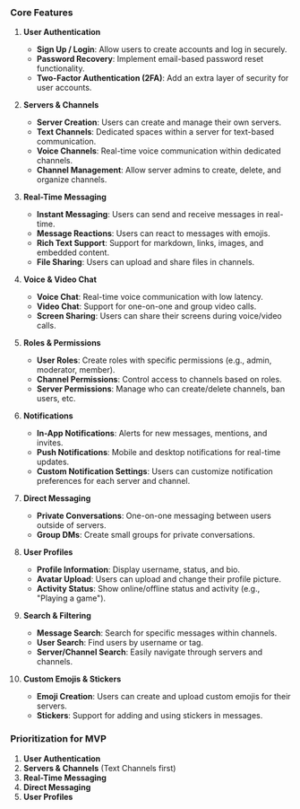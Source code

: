 ### Core Features
1. **User Authentication**
   - **Sign Up / Login**: Allow users to create accounts and log in securely.
   - **Password Recovery**: Implement email-based password reset functionality.
   - **Two-Factor Authentication (2FA)**: Add an extra layer of security for user accounts.

2. **Servers & Channels**
   - **Server Creation**: Users can create and manage their own servers.
   - **Text Channels**: Dedicated spaces within a server for text-based communication.
   - **Voice Channels**: Real-time voice communication within dedicated channels.
   - **Channel Management**: Allow server admins to create, delete, and organize channels.

3. **Real-Time Messaging**
   - **Instant Messaging**: Users can send and receive messages in real-time.
   - **Message Reactions**: Users can react to messages with emojis.
   - **Rich Text Support**: Support for markdown, links, images, and embedded content.
   - **File Sharing**: Users can upload and share files in channels.

4. **Voice & Video Chat**
   - **Voice Chat**: Real-time voice communication with low latency.
   - **Video Chat**: Support for one-on-one and group video calls.
   - **Screen Sharing**: Users can share their screens during voice/video calls.

5. **Roles & Permissions**
   - **User Roles**: Create roles with specific permissions (e.g., admin, moderator, member).
   - **Channel Permissions**: Control access to channels based on roles.
   - **Server Permissions**: Manage who can create/delete channels, ban users, etc.

6. **Notifications**
   - **In-App Notifications**: Alerts for new messages, mentions, and invites.
   - **Push Notifications**: Mobile and desktop notifications for real-time updates.
   - **Custom Notification Settings**: Users can customize notification preferences for each server and channel.

7. **Direct Messaging**
   - **Private Conversations**: One-on-one messaging between users outside of servers.
   - **Group DMs**: Create small groups for private conversations.

8. **User Profiles**
   - **Profile Information**: Display username, status, and bio.
   - **Avatar Upload**: Users can upload and change their profile picture.
   - **Activity Status**: Show online/offline status and activity (e.g., "Playing a game").

9. **Search & Filtering**
   - **Message Search**: Search for specific messages within channels.
   - **User Search**: Find users by username or tag.
   - **Server/Channel Search**: Easily navigate through servers and channels.

10. **Custom Emojis & Stickers**
    - **Emoji Creation**: Users can create and upload custom emojis for their servers.
    - **Stickers**: Support for adding and using stickers in messages.

### Prioritization for MVP
1. **User Authentication**
2. **Servers & Channels** (Text Channels first)
3. **Real-Time Messaging**
4. **Direct Messaging**
5. **User Profiles**

